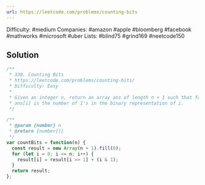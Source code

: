 ```yaml
---
url: https://leetcode.com/problems/counting-bits
---
```


Difficulty: #medium
Companies: #amazon #apple #bloomberg #facebook #mathworks #microsoft #uber
Lists: #blind75 #grind169 #neetcode150

## Solution

```javascript
/**
 * 338. Counting Bits
 * https://leetcode.com/problems/counting-bits/
 * Difficulty: Easy
 *
 * Given an integer n, return an array ans of length n + 1 such that for each i (0 <= i <= n),
 * ans[i] is the number of 1's in the binary representation of i.
 */

/**
 * @param {number} n
 * @return {number[]}
 */
var countBits = function(n) {
  const result = new Array(n + 1).fill(0);
  for (let i = 0; i <= n; i++) {
    result[i] = result[i >> 1] + (i & 1);
  }
  return result;
};

```
